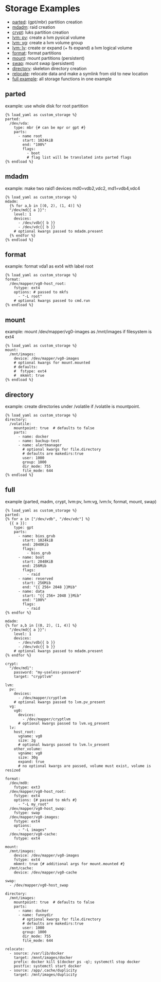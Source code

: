 # Storage Examples

* [parted](parted):  (gpt/mbr) partition creation
* [mdadm](mdadm):    raid creation
* [crypt](crypt):    luks partition creation
* [lvm: pv](lvm:pv): create a lvm pysical volume
* [lvm: vg](lvm:vg): create a lvm volume group
* [lvm: lv](lvm:lv): create or expand (+ fs expand) a lvm logical volume
* [format](format):  format partitions
* [mount](mount):    mount partitions (persistent)
* [swap](swap):      mount swap (persistent)
* [directory](directory): skeleton directory creation
* [relocate](relocate):   relocate data and make a symlink from old to new location 
* [full example](full): all storage functions in one example


## parted

example: use whole disk for root partition

```
{% load_yaml as custom_storage %}
parted:
  /dev/vda:
    type: mbr {# can be mpr or gpt #}
    parts:
      - name root
        start: 1024kiB
        end: "100%"
        flags:
          - boot
          # flag list will be translated into parted flags
{% endload %}
```

## mdadm

example: make two raid1 devices md0=vdb2,vdc2, md1=vdb4,vdc4

```
{% load_yaml as custom_storage %}
mdadm:
  {% for a,b in [(0, 2), (1, 4)] %}
  "/dev/md{{ a }}":
    level: 1
    devices:
      - /dev/vdb{{ b }}
      - /dev/vdc{{ b }}
    # optional kwargs passed to mdadm.present
  {% endfor %}
{% endload %}
```


## format

example: format vda1 as ext4 with label root

```
{% load_yaml as custom_storage %}
format:
  /dev/mapper/vg0-host_root:
    fstype: ext4
    options: # passed to mkfs
      - "-L root"
    # optional kwargs passed to cmd.run
{% endload %}
```


## mount

example: mount /dev/mapper/vg0-images as /mnt/images if filesystem is ext4

```
{% load_yaml as custom_storage %}
mount:
  /mnt/images:
    device: /dev/mapper/vg0-images
    # optional kwargs for mount.mounted
    # defaults:
    #  fstype: ext4
    #  mkmnt: true 
{% endload %}
```


## directory

example: create directories under /volatile if /volatile is mountpoint.

```
{% load_yaml as custom_storage %}
directory:
  /volatile:
    mountpoint: true  # defaults to false
    parts:
      - name: docker
      - name: backup-test
      - name: alertmanager
        # optional kwargs for file.directory
        # defaults are makedirs:true
        user: 1000
        group: 1000
        dir_mode: 755
        file_mode: 644
{% endload %}
```

## full 

example (parted, madm, crypt, lvm:pv, lvm:vg, lvm:lv, format, mount, swap)

```
{% load_yaml as custom_storage %}
parted:
{% for a in ["/dev/vdb", "/dev/vdc"] %}
  {{ a }}:
    type: gpt 
    parts:
      - name: bios_grub
        start: 1024kiB
        end: 2048Kib
        flags:
          - bios_grub
      - name: boot
        start: 2048KiB
        end: 256Mib
        flags:
          - raid
      - name: reserved
        start: 256Mib
        end: "{{ 256+ 2048 }}Mib"
      - name: data
        start: "{{ 256+ 2048 }}Mib"
        end: "100%"
        flags:
          - raid
{% endfor %}

mdadm:
{% for a,b in [(0, 2), (1, 4)] %}
  "/dev/md{{ a }}":
    level: 1
    devices:
      - /dev/vdb{{ b }}
      - /dev/vdc{{ b }}
    # optional kwargs passed to mdadm.present
{% endfor %}

crypt:
  "/dev/md1":
    password: "my-useless-password"
    target: "cryptlvm"

lvm:
  pv:
    devices:
      - /dev/mapper/cryptlvm
    # optional kwargs passed to lvm.pv_present
  vg:
    vg0:
      devices:
        - /dev/mapper/cryptlvm
      # optional kwargs passed to lvm.vg_present
  lv:
    host_root:
      vgname: vg0
      size: 2g
      # optional kwargs passed to lvm.lv_present
    other_volume:
      vgname: vg0
      size: 30g
      expand: true 
      # no optional kwargs are passed, volume must exist, volume is resized
      
format:
  /dev/md0:
    fstype: ext3
  /dev/mapper/vg0-host_root:
    fstype: ext4
    options: {# passed to mkfs #}
      - "-L my_root"
  /dev/mapper/vg0-host_swap:
    fstype: swap
  /dev/mapper/vg0-images:
    fstype: ext4
    options:
      - "-L images"
  /dev/mapper/vg0-cache:
    fstype: ext4

mount:
  /mnt/images:
    device: /dev/mapper/vg0-images
    fstype: ext4
    mkmnt: true {# additional args for mount.mounted #}
  /mnt/cache:
    device: /dev/mapper/vg0-cache

swap:
  - /dev/mapper/vg0-host_swap

directory:
  /mnt/images:
    mountpoint: true  # defaults to false
    parts:
      - name: docker
      - name: funnydir
        # optional kwargs for file.directory
        # defaults are makedirs:true
        user: 1000
        group: 1000
        dir_mode: 755
        file_mode: 644

relocate:
  - source: /var/lib/docker
    target: /mnnt/images/docker
    prefix: docker kill $(docker ps -q); systemctl stop docker
    postfix: systemctl start docker
  - source: /app/.cache/duplicity
    target: /mnt/images/duplicity

```

